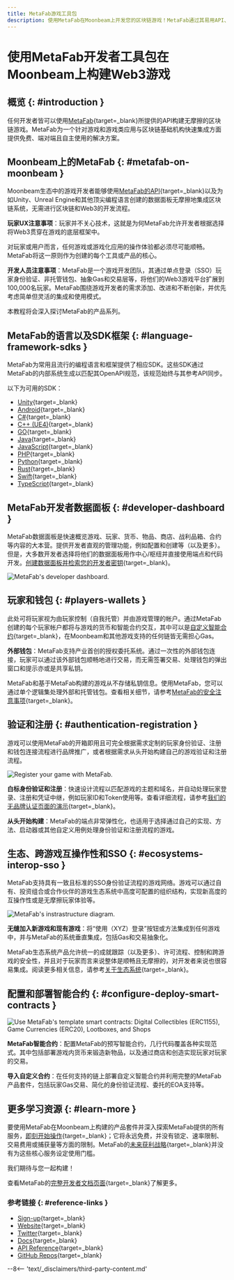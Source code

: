 ```yaml
---
title: MetaFab游戏工具包
description: 使用MetaFab在Moonbeam上开发您的区块链游戏！MetaFab通过其易用API、语言和SDK架构大幅精简了游戏开发流程。
---
```


# 使用MetaFab开发者工具包在Moonbeam上构建Web3游戏

## 概览 {: #introduction }

任何开发者皆可以使用[MetaFab](https://www.trymetafab.com/){target=_blank}所提供的API构建无摩擦的区块链游戏。MetaFab为一个针对游戏和游戏类应用与区块链基础机构快速集成方面提供免费、端对端且自主使用的解决方案。

## Moonbeam上的MetaFab {: #metafab-on-moonbeam }

Moonbeam生态中的游戏开发者能够使用[MetaFab的API](https://www.trymetafab.com/){target=_blank}以及为如Unity、Unreal Engine和其他顶尖编程语言创建的数据面板无摩擦地集成区块链系统，无需进行区块链和Web3的开发流程。

**玩家UX注意事项**：玩家并不关心技术，这就是为何MetaFab允许开发者根据选择将Web3贯穿在游戏的底层框架中。

对玩家或用户而言，任何游戏或游戏化应用的操作体验都必须尽可能顺畅。MetaFab将这一原则作为创建的每个工具或产品的核心。

**开发人员注意事项**：MetaFab是一个游戏开发团队，其通过单点登录（SSO）玩家身份验证、非托管钱包、抽象Gas和交易层等，将他们的Web3游戏平台扩展到100,000名玩家。MetaFab围绕游戏开发者的需求添加、改进和不断创新，并优先考虑简单但灵活的集成和使用模式。

本教程将会深入探讨MetaFab的产品系列。

## MetaFab的语言以及SDK框架 {: #language-framework-sdks }

MetaFab为常用且流行的编程语言和框架提供了相应SDK。这些SDK通过MetaFab的内部系统生成以匹配其OpenAPI规范，该规范始终与其参考API同步。

以下为可用的SDK：

- [Unity](https://docs.trymetafab.com/docs/c-unity){target=_blank}
- [Android](https://docs.trymetafab.com/docs/android){target=_blank}
- [C#](https://docs.trymetafab.com/docs/c-sdk){target=_blank}
- [C++ (UE4)](https://docs.trymetafab.com/docs/c-unreal-engine-4-sdk){target=_blank}
- [GO](https://docs.trymetafab.com/docs/go){target=_blank}
- [Java](https://docs.trymetafab.com/docs/java){target=_blank}
- [JavaScript](https://docs.trymetafab.com/docs/javascript){target=_blank}
- [PHP](https://docs.trymetafab.com/docs/php){target=_blank}
- [Python](https://docs.trymetafab.com/docs/python){target=_blank}
- [Rust](https://docs.trymetafab.com/docs/rust){target=_blank}
- [Swift](https://docs.trymetafab.com/docs/swift-ios){target=_blank}
- [TypeScript](https://docs.trymetafab.com/docs/typescript){target=_blank}

## MetaFab开发者数据面板 {: #developer-dashboard }

MetaFab数据面板是快速概览游戏、玩家、货币、物品、商店、战利品箱、合约等内容的大本营。提供开发者直观的管理功能，例如配置和创建等（以及更多）。但是，大多数开发者选择将他们的数据面板用作中心/枢纽并直接使用端点和代码开发。[创建数据面板并检索您的开发者密钥](https://dashboard.trymetafab.com/auth/register){target=_blank}。

![MetaFab's developer dashboard.](/images/builders/integrations/gaming/metafab/metafab-1.png)

## 玩家和钱包 {: #players-wallets }

此处可将玩家视为由玩家控制（自我托管）并由游戏管理的帐户。通过MetaFab创建的每个玩家帐户都将与游戏的货币和智能合约交互，其中可以是[自定义智能合约](https://docs.trymetafab.com/docs/implementing-gasless-transactions){target=_blank}，在Moonbeam和其他游戏支持的任何链皆无需担心Gas。

**外部钱包**：MetaFab支持产业首创的授权委托系统。通过一次性的外部钱包连接，玩家可以通过该外部钱包顺畅地进行交易，而无需签署交易、处理钱包的弹出窗口和提示亦或是共享私钥。

MetaFab和基于MetaFab构建的游戏从不存储私钥信息。使用MetaFab，您可以通过单个逻辑集处理外部和托管钱包。查看相关细节，请参考[MetaFab的安全注意事项](https://docs.trymetafab.com/docs/security){target=_blank}。

## 验证和注册 {: #authentication-registration }

游戏可以使用MetaFab的开箱即用且可完全根据需求定制的玩家身份验证、注册和钱包连接流程进行品牌推广，或者根据需求从头开始构建自己的游戏验证和注册流程。

![Register your game with MetaFab.](/images/builders/integrations/gaming/metafab/metafab-2.png)

**白标身份验证和注册**：快速设计流程以匹配游戏的主题和域名，并自动处理玩家登录、注册和凭证中继，例如玩家ID和Token使用等。查看详细流程，请参考[我们的无品牌认证页面的演示](https://connect.trymetafab.com/?chain=MATIC&flow=register&game=880c664b-3ce4-40a2-bf61-83b174ce5f94&redirectUri=https://trymetafab.com){target=_blank}。

**从头开始构建**：MetaFab的端点非常弹性化，也适用于选择通过自己的实现、方法、启动器或其他自定义用例处理身份验证和注册流程的游戏。

## 生态、跨游戏互操作性和SSO {: #ecosystems-interop-sso }

MetaFab支持具有一致且标准的SSO身份验证流程的游戏网络。游戏可以通过自有、投资组合或合作伙伴的游戏生态系统中高度可配置的组织结构，实现新高度的互操作性或是无摩擦玩家体验等。

![MetaFab's instrastructure diagram.](/images/builders/integrations/gaming/metafab/metafab-3.png)

**无缝加入新游戏和现有游戏**：将“使用（XYZ）登录”按钮或方法集成到任何游戏中，并与MetaFab的系统垂直集成，包括Gas和交易抽象化。

MetaFab生态系统产品允许统一的成就跟踪（以及更多）、许可流程、控制和跨游戏的安全性，并且对于玩家而言来说整体是顺畅且无摩擦的，对开发者来说也很容易集成。阅读更多相关信息，请参考[关于生态系统](https://docs.trymetafab.com/docs/ecosystems-cross-game-interoperability){target=_blank}。

## 配置和部署智能合约 {: #configure-deploy-smart-contracts }

![Use MetaFab's template smart contracts: Digital Collectibles (ERC1155), Game Currencies (ERC20), Lootboxes, and Shops](/images/builders/integrations/gaming/metafab/metafab-4.png)

**MetaFab智能合约**：配置MetaFab的预写智能合约，几行代码覆盖各种实现范式。其中包括部署游戏内货币来锻造新物品，以及通过商店和创造实现玩家对玩家的交易。

**导入自定义合约**：在任何支持的链上部署自定义智能合约并利用完整的MetaFab产品套件，包括玩家Gas交易、简化的身份验证流程、委托的EOA支持等。

## 更多学习资源 {: #learn-more }

要使用MetaFab在Moonbeam上构建的产品套件并深入探索MetaFab提供的所有服务，[即刻开始操作](https://dashboard.trymetafab.com/auth/register){target=_blank}；它将永远免费，并没有锁定、速率限制、交易费用或捕获量等方面的限制。MetaFab的[未来获利战略](https://docs.trymetafab.com/docs/free-pricing-business-model){target=_blank}并没有为这些核心服务设定使用门槛。

我们期待与您一起构建！

查看MetaFab的[完整开发者文档页面](https://docs.trymetafab.com/docs){target=_blank}了解更多。

### 参考链接 {: #reference-links }

- [Sign-up](https://www.trymetafab.com/register){target=_blank}
- [Website](https://www.trymetafab.com){target=_blank}
- [Twitter](https://www.trymetafab.com){target=_blank}
- [Docs](https://docs.trymetafab.com){target=_blank}
- [API Reference](https://docs.trymetafab.com/reference){target=_blank}
- [GitHub Repos](https://github.com/orgs/MetaFabInc/repositories){target=_blank}

--8<-- 'text/_disclaimers/third-party-content.md'

